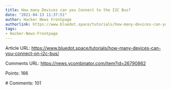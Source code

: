 ```yaml
---
title: How many Devices can you Connect to the I2C Bus?
date: "2021-04-13 11:37:51"
author: Hacker News Frontpage
authorlink: https://www.bluedot.space/tutorials/how-many-devices-can-you-connect-on-i2c-bus/
tags:
- Hacker-News-Frontpage
---
```


<p>Article URL: <a href="https://www.bluedot.space/tutorials/how-many-devices-can-you-connect-on-i2c-bus/">https://www.bluedot.space/tutorials/how-many-devices-can-you-connect-on-i2c-bus/</a></p>
<p>Comments URL: <a href="https://news.ycombinator.com/item?id=26790862">https://news.ycombinator.com/item?id=26790862</a></p>
<p>Points: 166</p>
<p># Comments: 101</p>
